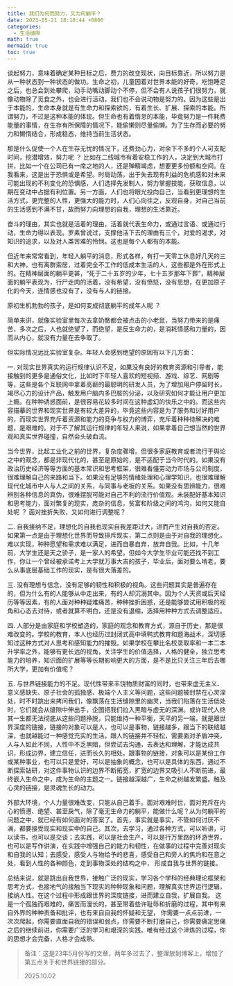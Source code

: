 ```yaml
---
title: 我们为何而努力，又为何躺平？
date: 2023-05-21 18:18:44 +0800
categories:
  - 生活缝隙
math: true
mermaid: true
toc: true
---
```



谈起努力，意味着确定某种目标之后，费力的改变现状，向目标靠近，所以努力是从一种状态到一种状态的做功。生命之初，儿童因着对世界本能的好奇，吃饱睡足之后，也总会到处攀爬，动手动嘴动脚动个不停，但不会有人说孩子们很努力，就像动物除了觅食之外，也会进行活动，我们也不会说动物是努力的。因为这些是出于本能的，生命本身就是有生命力和探索欲的，有着生长、扩展、探索的本能。所谓努力，不过是这种本能的体现。但生命也有着惰怠的本能，毕竟努力是一件耗费能量的事情，在生存有所保障的情况下，能偷懒则尽量偷懒。为了生存而必要的努力和懒惰结合，形成稳态，维持当前生活状态。

那是什么促使一个人在生存无忧的情况下，还费劲心力，对余下不多的个人可支配时间，挖潜增效，努力呢 ？ 比如在二线城市有着安稳工作的人，决定到大城市打拼，比如一个在公司已有一席之地的人，还是殚精竭虑，想要更多份额和空间。在我看来，这是出于恐惧或是希望。时局动荡，出于失去现有利益的危机感和对未来可能出现的不利变化的恐惧感，人们选择先发制人，努力掌握技能，获取信息，以期在变动中占据有利位置。另一方面，人们也将眼光投向自己，当看到更理想的生活方式，更完整的人性，更强大的能力时，人们心向往之，反观自身，对自己当前的生活感到不满不甘，故而努力向理想的自我，理想的生活靠近。

奋斗的理由，其实也就是活着的理由，活着就代表生命力，或通过言语、或通过行动，生命力得以表现。罗素曾说过，支撑他活下去的理由有三个，对爱的渴求，对知识的追求，以及对人类苦难的怜悯。这也是每个人都有的本能。

但近年来常常看到，年轻人躺平的消息，形式各样，有打一天零工休息好几天的三和大神，也有离群索居，过着完全不工作的低成本生活的人，这些都是外在形式上的。在精神层面的躺平更甚，“死于二十五岁的少年，七十五岁那年下葬”，精神层面的躺平表现为，行尸走肉的活着，没有希望，没有愤怒，没有思想，在更加原子化的今天，连情感也没有了，没有与人的链接。

原初生机勃勃的孩子，是如何变成彻底躺平的成年人呢 ？

简单来讲，就像实验室里每次去拿奶酪都会被点击的小老鼠，当努力带来的是痛苦，多次之后，人也就绝望了，而绝望，是反生命力的，是消耗情感和力量的，因而从内心，就没有力量在去争取了。

但实际情况远比实验室复杂。年轻人会感到绝望的原因有以下几方面：

一. 对现实世界真实的运行规律认识不足，如果没有良好的教育资源和引导者，能接触到的更多是通俗文化，比如时下年轻人喜欢的短视频、游戏、综艺、网剧等等，这些是各个互联网中拿着高薪的最聪明的研发人员，为了增加用户停留时长，竭尽心力的设计产品，触发用户脑内多巴胺的分泌，以及研究如何才能让用户更加上瘾。在种种诱惑面前，是很容易花较多时间在这种虚幻的快乐之中的。而这些内容描摹的世界和现实世界是有较大差异的，毕竟这些内容是为了服务和讨好用户的，而现实世界充斥着资源和能力的竞争与权力的博弈，充斥着种种待解决的难题，是艰难的。对于不了解其运行规律的年轻人来说，如果拿着自己想当然的世界观和真实世界碰撞，自然会头破血流。

当今世界，比起工业化之前的世界，复杂度骤增。但很多家庭教育或者流行于舆论之中的观念，都是非现代化的，甚至是原始的，是不适配于当今时代的。如果没有政治历史经济等等方面的基本常识和思考框架，很难看懂劳动力市场与公司制度，很难理解自己的来路和当下。如果没有足够的情绪处理和心理学知识，也很难理解现代化城市中人与人之间的关系，与同事与老板的关系。如果没有思辨能力，很难辨别各种信息的真伪，很难摆脱可能对自己不利的流行价值观。未装配好基本知识和思考能力，面对繁复的现实，庞杂的信息，贫富和阶级之间的鸿沟，如何又能自处呢 ？ 面对挫折失败，又如何进行调整呢？

二. 自我接纳不足，理想化的自我也现实自我差距过大，进而产生对自我的否定。如果第一点是由于理想化世界而导致排斥现实，第二点则是由于对自我的理想化，难以实现，种种愿望和需求难以满足，进而自暴自弃，放弃自我。比如，十几年前，大学生还是天之骄子，是一家人的希望。但如今大学生毕业可能还找不到工作，你让一个曾经被承诺考上大学就万事大吉的孩子，毕业后，面对要么啃老，要么从事底层基础工作的现实，是有很大落差的。

三. 没有理想与信念，没有足够的韧性和积极的视角。这些问题其实是普遍存在的，但为什么有的人能够从中走出来，有的人却沉溺其中。因为个人天资或后天经历等等因素，有的人面对种种疑难痛苦，种种挫折困惑，还是能够尝试用积极的视角和心态去对待，或者就算不明白，还是没有退缩，选择用种种方式去调整适应。

四. 人部分是由家庭和学校塑造的，家庭的观念和教育方式，源自于历史，那是很难改变的。学校的教育，本人也经历过封闭式高中填鸭式教育和题海战术，深切感知过这种方式对人思考和感知能力的摧毁。如果学校在攀比名校录取率和一本二本升学率之外，能够有更长远的视角，关注学生的价值选择，人格的健全，独立思考能力的培养，知识面的扩展等等长期影响更大的方面，是不是比只关注三年后去哪所大学，更加有价值呢？

五. 与世界链接能力的不足。现代性带来丰饶物质财富的同时，也带来虚无主义、意义感缺失、原子社会的孤独感、极端个人主义等问题，这些问题被封禁在心灵深处，时不时跳出来拷问我们，像飘荡在生活缝隙里的幽灵，当我们陷落在生活低处时，它们就会从缝隙中伸出手，企图把我们拉入黑暗与虚无的深渊。或许现代人终其一生都无法彻底从这些问题挣脱，只能维持一种平衡，天平的另一端，就是跟世界深度的链接，链接的对象可以是人，也可以是事物，链接越多，跟当下的联结越深，也就越能过一种感觉充实的生活。跟人的链接并不轻松，需要面对矛盾冲突，人与人如此不同，人性中不乏黑暗，但尝试去沟通，去表达和理解，才能达成共识，形成边界，建立信任，进而长久的相处。跟事物的链接，对象可以是某份工作或某种事业，也可以只是爱好，可以是抽象的概念，也可以是具体的东西，通过不断探索钻研，对这件事物认识的边界不断拓宽，扩宽的边界又吸引人不断前进，最终嵌入生命之中，成为生命的主题之一。链接越深越广，生命之树越发繁盛。触及心灵的链接，是灵魂生长的动力。

外部大环境，个人力量很难改变，只能从自己着手。面对艰难时世，面对充斥在内心的愤懑、绝望、甚至戾气，除了毫无生命力的躺平，能做什么呢？从为何躺平的问题之中，就已经有如何面对的答案了。首先，事实就是事实，不管如何讨厌不满，都要接受现实和现实中的自己。其次，去学习，通过各种方式，可以听讲，可以读书，也可以是交谈；去实践，可以是社会生产，可以是行万里路的环游世界，也可以是写作讲演，在实践中增强自己的能力和韧性，在做事的过程中完善对现实和自我的认知；去感受，感受人与物给予的悲喜，感受自己和旁人的焦灼和在意之处，看到人性的各种颜色，走到事物深处的结构之中， 形成自我与世界的链接。

总结来说，就是跳出自我世界，接触广泛的现实，学习各个学科的经典理论框架和思考方式，也接地气的接触当下现实的种种现象和问题，理解真实世界运行逻辑，接纳人性。在这个过程中形成跟世界的深度链接，进而建立自我，扩展自我。
这是一个孤独而艰难的，痛苦而漫长的，甚至带着些许耻辱和折磨的过程，其中有来自外界的种种责备和批评，也有来自自我的怀疑和无望， 你需要一点点前进，一次次爬起，你需要直面自我的错误和弱点，你需要不断打磨自己，你需要痛定思痛之后的继续前进，你需要广泛的学习和艰深的实践。唯有经过这个淬炼的过程，你的思想才会完备，人格才会成熟。

> 备注：这是23年5月份写的文章，两年多过去了，整理放到博客上，增加了第五点关于和世界链接的部分。
> 
> 2025.10.02


